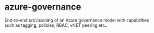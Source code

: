 # azure-governance
End-to-end provisioning of an Azure governance model with capabilities such as tagging, policies, RBAC, vNET peering etc.. 
